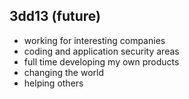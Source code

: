 3dd13 (future)
---------

* working for interesting companies
* coding and application security areas
* full time developing my own products
* changing the world
* helping others